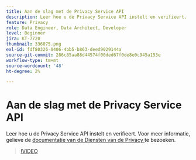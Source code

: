 ```yaml
---
title: Aan de slag met de Privacy Service API
description: Leer hoe u de Privacy Service API instelt en verifieert.
feature: Privacy
role: Data Engineer, Data Architect, Developer
level: Beginner
jira: KT-7720
thumbnail: 336075.png
exl-id: fdf80326-0406-4bb5-b863-deed9029144a
source-git-commit: 286c85aa88d44574f00ded67f0de8e0c945a153e
workflow-type: tm+mt
source-wordcount: '48'
ht-degree: 2%

---
```


# Aan de slag met de Privacy Service API

Leer hoe u de Privacy Service API instelt en verifieert. Voor meer informatie, gelieve de [ documentatie van de Diensten van de Privacy ](https://experienceleague.adobe.com/docs/experience-platform/privacy/home.html?lang=nl) te bezoeken.

>[!VIDEO](https://video.tv.adobe.com/v/3447182?learn=on&enablevpops&captions=dut)
